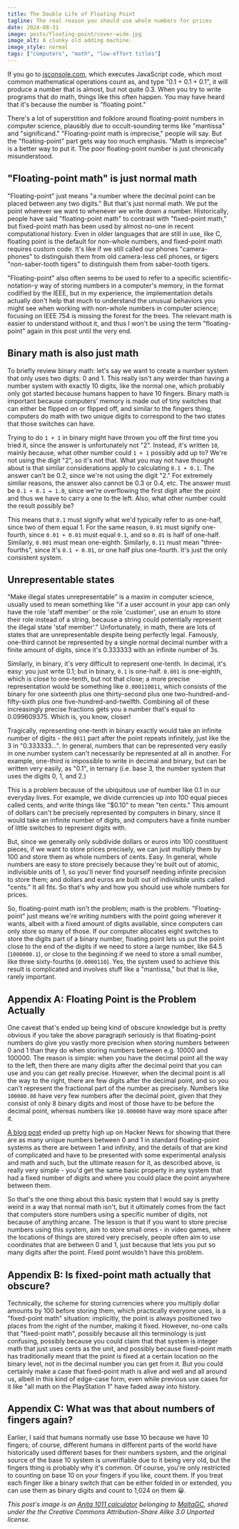 ```yaml
---
title: The Double Life of Floating Point
tagline: The real reason you should use whole numbers for prices
date: 2024-08-31
image: posts/floating-point/cover-wide.jpg
image_alt: A clunky old adding machine.
image_style: normal
tags: ["computers", "math", "low-effort titles"]
---
```


If you go to [jsconsole.com](https://jsconsole.com/), which executes JavaScript code, which most common mathematical operations count as, and type "0.1 + 0.1 + 0.1", it will produce a number that is almost, but not quite 0.3. When you try to write programs that do math, things like this often happen. You may have heard that it's because the number is "floating point."

There's a lot of superstition and folklore around floating-point numbers in computer science, plausibly due to occult-sounding terms like "mantissa" and "significand." "Floating-point math is imprecise," people will say. But the "floating-point" part gets way too much emphasis. "Math is imprecise" is a better way to put it. The poor floating-point number is just chronically misunderstood.

<!-- more -->

## "Floating-point math" is just normal math

"Floating-point" just means "a number where the decimal point can be placed between any two digits." But that's just normal math. We put the point wherever we want to whenever we write down a number. Historically, people have said "floating-point math" to contrast with "fixed-point math," but fixed-point math has been used by almost no-one in recent computational history. Even in older languages that are still in use, like C, floating point is the default for non-whole numbers, and fixed-point math requires custom code. It's like if we still called our phones "camera-phones" to distinguish them from old camera-less cell phones, or tigers "non-saber-tooth tigers" to distinguish them from saber-tooth tigers.

"Floating-point" also often seems to be used to refer to a specific scientific-notation-y way of storing numbers in a computer's memory, in the format codified by the IEEE, but in my experience, the implementation details actually don't help that much to understand the unusual behaviors you might see when working with non-whole numbers in computer science; focusing on IEEE 754 is missing the forest for the trees. The relevant math is easier to understand without it, and thus I won't be using the term "floating-point" again in this post until the very end.

## Binary math is also just math

To briefly review binary math: let's say we want to create a number system that only uses two digits: 0 and 1. This really isn't any weirder than having a number system with exactly 10 digits, like the normal one, which probably only got started because humans happen to have 10 fingers. Binary math is important because computers' memory is made out of tiny switches that can either be flipped on or flipped off, and similar to the fingers thing, computers do math with two unique digits to correspond to the two states that those switches can have.

Trying to do `1 + 1` in binary might have thrown you off the first time you tried it, since the answer is unfortunately not "2". Instead, it's written `10`, mainly because, what other number could `1 + 1` possibly add up to? We're not using the digit "2", so it's not that. What you may not have thought about is that similar considerations apply to calculating `0.1 + 0.1`. The answer can't be 0.2, since we're not using the digit "2." For extremely similar reasons, the answer also cannot be 0.3 or 0.4, etc. The answer must be `0.1 + 0.1 = 1.0`, since we're overflowing the first digit after the point and thus we have to carry a one to the left. Also, what other number could the result possibly be?

This means that `0.1` must signify what we'd typically refer to as one-half, since two of them equal 1. For the same reason, `0.01` must signify one-fourth, since `0.01 + 0.01` must equal `0.1`, and so `0.01` is half of one-half. Similarly, `0.001` must mean one-eighth. Similarly, `0.11` must mean "three-fourths", since it's `0.1 + 0.01`, or one half plus one-fourth. It's just the only consistent system.

## Unrepresentable states

"Make illegal states unrepresentable" is a maxim in computer science, usually used to mean something like "if a user account in your app can only have the role 'staff member' or the role 'customer', use an enum to store their role instead of a string, because a string could potentially represent the illegal state 'staf member'." Unfortunately, in math, there are lots of states that are unrepresentable despite being perfectly legal. Famously, one-third cannot be represented by a single normal decimal number with a finite amount of digits, since it's 0.333333 with an infinite number of 3s.

Similarly, in binary, it's very difficult to represent one-tenth. In decimal, it's easy: you just write 0.1; but in binary, `0.1` is one-half. `0.001` is one-eighth, which is close to one-tenth, but not that close; a more precise representation would be something like `0.000110011`, which consists of the binary for one sixteenth plus one thirty-second plus one two-hundred-and-fifty-sixth plus one five-hundred-and-twelfth. Combining all of these increasingly precise fractions gets you a number that's equal to 0.099609375. Which is, you know, closer!

Tragically, representing one-tenth in binary exactly would take an infinite number of digits - the `0011` part after the point repeats infinitely, just like the 3 in "0.333333...". In general, numbers that can be represented very easily in one number system can't necessarily be represented at all in another. For example, one-third is impossible to write in decimal and binary, but can be written very easily, as "0.1", in ternary (i.e. base 3, the number system that uses the digits 0, 1, and 2.)

This is a problem because of the ubiquitous use of number like 0.1 in our everyday lives. For example, we divide currencies up into 100 equal pieces called cents, and write things like "$0.10" to mean "ten cents." This amount of dollars can't be precisely represented by computers in binary, since it would take an infinite number of digits, and computers have a finite number of little switches to represent digits with.

But, since we generally only subdivide dollars or euros into 100 constituent pieces, if we want to store prices precisely, we can just multiply them by 100 and store them as whole numbers of cents. Easy. In general, whole numbers are easy to store precisely because they're built out of atomic, indivisible units of 1, so you'll never find yourself needing infinite precision to store them; and dollars and euros are built out of indivisible units called "cents." It all fits. So that's why and how you should use whole numbers for prices.

So, floating-point math isn't the problem; math is the problem. "Floating-point" just means we're writing numbers with the point going wherever it wants, albeit with a fixed amount of digits available, since computers can only store so many of those. If our computer allocates eight switches to store the digits part of a binary number, floating point lets us put the point close to the end of the digits if we need to store a large number, like 64.5 (`1000000.1`), or close to the beginning if we need to store a small number, like three sixty-fourths (`0.0000110`). Yes, the system used to achieve this result is complicated and involves stuff like a "mantissa," but that is like, rarely important.

## Appendix A: Floating Point is the Problem Actually

One caveat that's ended up being kind of obscure knowledge but is pretty obvious if you take the above paragraph seriously is that floating-point numbers do give you vastly more precision when storing numbers between 0 and 1 than they do when storing numbers between e.g. 10000 and 100000. The reason is simple: when you have the decimal point all the way to the left, then there are many digits after the decimal point that you can use and you can get really precise. However, when the decimal point is all the way to the right, there are few digits after the decimal point, and so you can't represent the fractional part of the number as precisely. Numbers like `100000.00` have very few numbers after the decimal point, given that they consist of only 8 binary digits and most of those have to be before the decimal point, whereas numbers like `10.000000` have way more space after it.

[A blog post](https://chadnauseam.com/coding/random/floating-points-between-zero-and-one) ended up pretty high up on Hacker News for showing that there are as many unique numbers between 0 and 1 in standard floating-point systems as there are between 1 and infinity, and the details of that are kind of complicated and have to be presented with some experimental analysis and math and such, but the ultimate reason for it, as described above, is really very simple - you'd get the same basic property in any system that had a fixed number of digits and where you could place the point anywhere between them.

So that's the one thing about this basic system that I would say is pretty weird in a way that normal math isn't, but it ultimately comes from the fact that computers store numbers using a specific number of digits, not because of anything arcane. The lesson is that if you want to store precise numbers using this system, aim to store small ones - in video games, where the locations of things are stored very precisely, people often aim to use coordinates that are between 0 and 1, just because that lets you put so many digits after the point. Fixed point wouldn't have this problem.

## Appendix B: Is fixed-point math actually that obscure?

Technically, the scheme for storing currencies where you multiply dollar amounts by 100 before storing them, which practically everyone uses, is a "fixed-point math" situation: implicitly, the point is always positioned two places from the right of the number, making it fixed. However, no-one calls that "fixed-point math", possibly because all this terminology is just confusing, possibly because you could claim that that system is integer math that just uses cents as the unit, and possibly because fixed-point math has traditionally meant that the point is fixed at a certain location on the binary level, not in the decimal number you can get from it. But you could certainly make a case that fixed-point math is alive and well and all around us, albeit in this kind of edge-case form, even while previous use cases for it like "all math on the PlayStation 1" have faded away into history.

## Appendix C: What was that about numbers of fingers again?

Earlier, I said that humans normally use base 10 because we have 10 fingers; of course, different humans in different parts of the world have historically used different bases for their numbers system, and the original source of the base 10 system is unverifiable due to it being very old, but the fingers thing is probably why it's common. Of course, you're only restricted to counting on base 10 on your fingers if you like, count them. If you treat each finger like a binary switch that can be either folded in or extended, you can use them as binary digits and count to 1,024 on them 😀.

_This post's image is an [Anita 1011 calculator](https://commons.wikimedia.org/wiki/File:Anita1011-1.jpg) belonging to [MaltaGC](https://en.wikipedia.org/wiki/User:MaltaGC), shared under the the Creative Commons Attribution-Share Alike 3.0 Unported license._
